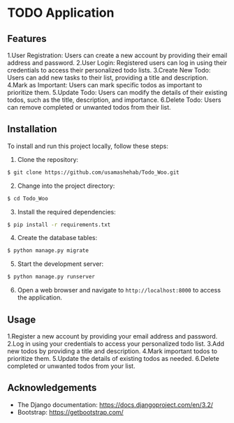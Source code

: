 # TODO Application

## Features

1.User Registration: Users can create a new account by providing their email address and password.
2.User Login: Registered users can log in using their credentials to access their personalized todo lists.
3.Create New Todo: Users can add new tasks to their list, providing a title and description.
4.Mark as Important: Users can mark specific todos as important to prioritize them.
5.Update Todo: Users can modify the details of their existing todos, such as the title, description, and importance.
6.Delete Todo: Users can remove completed or unwanted todos from their list.

## Installation

To install and run this project locally, follow these steps:

1. Clone the repository:

```bash
$ git clone https://github.com/usamashehab/Todo_Woo.git
```

2. Change into the project directory:

```bash
$ cd Todo_Woo
```

3. Install the required dependencies:

```bash
$ pip install -r requirements.txt
```

4. Create the database tables:

```bash
$ python manage.py migrate
```

5. Start the development server:

```bash
$ python manage.py runserver
```

6. Open a web browser and navigate to `http://localhost:8000` to access the application.

## Usage

1.Register a new account by providing your email address and password.
2.Log in using your credentials to access your personalized todo list.
3.Add new todos by providing a title and description.
4.Mark important todos to prioritize them.
5.Update the details of existing todos as needed.
6.Delete completed or unwanted todos from your list.

## Acknowledgements

- The Django documentation: https://docs.djangoproject.com/en/3.2/
- Bootstrap: https://getbootstrap.com/
